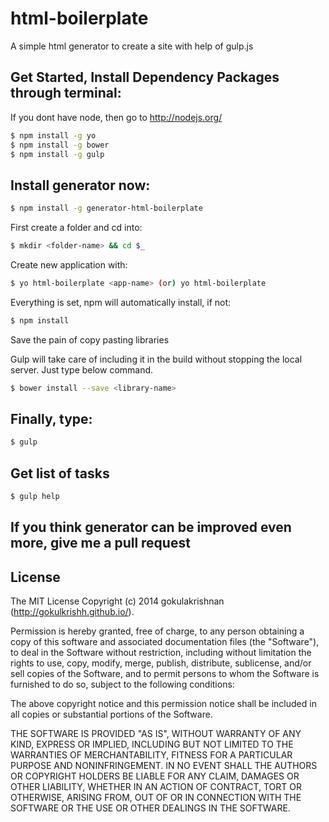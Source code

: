 html-boilerplate
=================

A simple html generator to create a site with help of gulp.js

## Get Started, Install Dependency Packages through terminal:

If you dont have node, then go to http://nodejs.org/

```bash
$ npm install -g yo
$ npm install -g bower
$ npm install -g gulp
```

## Install generator now:

```bash
$ npm install -g generator-html-boilerplate
```

First create a folder and cd into:

```bash
$ mkdir <folder-name> && cd $_
```

Create new application with:

```bash
$ yo html-boilerplate <app-name> (or) yo html-boilerplate
```

Everything is set, npm will automatically install, if not:

```bash
$ npm install
```

Save the pain of copy pasting libraries

Gulp will take care of including it in the build without stopping the local server. Just type below command.

```bash
$ bower install --save <library-name>
```


## Finally, type:

```bash
$ gulp
```

## Get list of tasks

```bash
$ gulp help
```

## If you think generator can be improved even more, give me a pull request

## License

The MIT License
Copyright (c) 2014 gokulakrishnan (http://gokulkrishh.github.io/).

Permission is hereby granted, free of charge, to any person obtaining a copy
of this software and associated documentation files (the "Software"), to deal
in the Software without restriction, including without limitation the rights
to use, copy, modify, merge, publish, distribute, sublicense, and/or sell
copies of the Software, and to permit persons to whom the Software is
furnished to do so, subject to the following conditions:

The above copyright notice and this permission notice shall be included in
all copies or substantial portions of the Software.

THE SOFTWARE IS PROVIDED "AS IS", WITHOUT WARRANTY OF ANY KIND, EXPRESS OR
IMPLIED, INCLUDING BUT NOT LIMITED TO THE WARRANTIES OF MERCHANTABILITY,
FITNESS FOR A PARTICULAR PURPOSE AND NONINFRINGEMENT. IN NO EVENT SHALL THE
AUTHORS OR COPYRIGHT HOLDERS BE LIABLE FOR ANY CLAIM, DAMAGES OR OTHER
LIABILITY, WHETHER IN AN ACTION OF CONTRACT, TORT OR OTHERWISE, ARISING FROM,
OUT OF OR IN CONNECTION WITH THE SOFTWARE OR THE USE OR OTHER DEALINGS IN
THE SOFTWARE.
